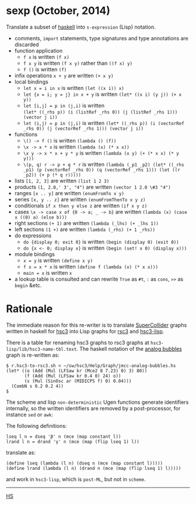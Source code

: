 # sexp (October, 2014)

Translate a subset of [haskell](http://haskell.org) into `s-expression` (Lisp) notation.

- comments, `import` statements, type signatures and type annotations are discarded
- function application
  + `f x` is written `(f x)`
  + `f x y` is written `(f x y)` rather than `((f x) y)`
  + `f ()` is written `(f)`
- infix operations `x + y` are written `(+ x y)`
- local bindings
  + `let x = i in x` is written `(let ((x i)) x)`
  + `let {x = i; y = j} in x + y` is written `(let* ((x i) (y j)) (+ x y))`
  + `let [i,j] = p in (j,i)` is written \
    `(let* ((_rhs p)) (i (listRef _rhs 0)) (j (listRef _rhs 1))) (vector j i))`
  + `let (i,j) = p in (j,i)` is written
    `(let* ((_rhs p)) (i (vectorRef _rhs 0)) (j (vectorRef _rhs 1))) (vector j i))`
- functions
  + `\() -> f ()` is written `(lambda () (f))`
  + `\x -> x * x` is written `(lambda (x) (* x x))`
  + `\x y -> x * x + y * y` is written `(lambda (x y) (+ (* x x) (* y y)))`
  + `\(p, q) r -> p + q * r` is written
    `(lambda (_p1 _p2) (let* ((_rhs _p1) (p (vectorRef _rhs 0)) (q (vectorRef _rhs 1))) (let ((r _p2)) (+ p (* q r)))))`
- lists `[1, 2, 3]` are written `(list 1 2 3)`
- products `(1, 2.0,' 3', "4")` are written `(vector 1 2.0 \#3 "4")`
- ranges `[x .. y]` are written `(enumFromTo x y)`
- series `[x, y .. z]` are written `(enumFromThenTo x y z)`
- conditionals `if x then y else z` are written `(if x y z)`
- cases `\x -> case x of {0 -> a; _ -> b}` are written `(lambda (x) (case x ((0) a) (else b)))`
- right sections `(+ 1)` are written `(lambda (_lhs) (+ _lhs 1))`
- left sections `(1 +)` are written `(lambda (_rhs) (+ 1 _rhs))`
- do expressions
  + `do {display 0; exit 0}` is written `(begin (display 0) (exit 0))`
  + `do {x <- 0; display x}` is written `(begin (set! x 0) (display x)))`
- module bindings
  + `x = y` is written `(define x y)`
  + `f x = x * x` is written `(define f (lambda (x) (* x x)))`
  + `main = x` is written `x`
- a lookup table is consulted and can rewrite `True` as `#t`, `:` as `cons`, `>>` as `begin` &etc.

# Rationale

The immediate reason for this re-writer is to translate
[SuperCollider](http://audiosynth.com) graphs written in haskell for
[hsc3](?t=hsc3) into Lisp graphs for [rsc3](?r=rsc3) and [hsc3-lisp](?t=hsc3-lisp).

There is a table for renaming hsc3 graphs to rsc3 graphs at
`hsc3-lisp/lib/hsc3-name-tbl.text`.  The haskell notation of the
[analog bubbles](?t=hsc3&e=Help/Graph/jmcc-analog-bubbles.hs) graph is
re-written as:

~~~~
$ r.hsc3-to-rsc3.sh < ~/sw/hsc3/Help/Graph/jmcc-analog-bubbles.hs
(let* ((o (Add (Mul (LFSaw kr (Mce2 8 7.23) 0) 3) 80))
       (f (Add (Mul (LFSaw kr 0.4 0) 24) o))
       (s (Mul (SinOsc ar (MIDICPS f) 0) 0.04)))
  (CombN s 0.2 0.2 4))
$
~~~~

The scheme and lisp `non-deterministic` Ugen functions generate
identifiers internally, so the written identifiers are removed by a
post-processor, for instance `sed` or `awk`:

The following definitions:

~~~~
lseq l n = dseq 'β' n (mce (map constant l))
lrand l n = drand 'γ' n (mce (map (flip lseq 1) l))
~~~~

translate as:

~~~~
(define lseq (lambda (l n) (dseq n (mce (map constant l)))))
(define lrand (lambda (l n) (drand n (mce (map (flip lseq 1) l)))))
~~~~

and work in `hsc3-lisp`, which is `post-ML`, but not in `scheme`.

* * *

[HS](?t=hsc3-lisp&e=Sound/SC3/Lisp/Haskell.hs)
